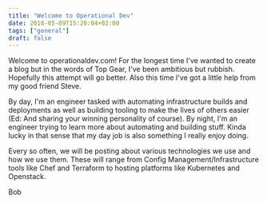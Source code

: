 ```yaml
---
title: "Welcome to Operational Dev"
date: 2018-05-09T15:20:04+02:00
tags: ["general"]
draft: false
---
```


Welcome to operationaldev.com! For the longest time I've wanted to create a blog but in the words of Top Gear, I've been ambitious but rubbish. Hopefully this attempt will go better. Also this time I've got a little help from my good friend Steve.

By day, I'm an engineer tasked with automating infrastructure builds and deployments as well as building tooling to make the lives of others easier (Ed: And sharing your winning personality of course). By night, I'm an engineer trying to learn more about automating and building stuff. Kinda lucky in that sense that my day job is also something I really enjoy doing.

Every so often, we will be posting about various technologies we use and how we use them. These will range from Config Management/Infrastructure tools like Chef and Terraform to hosting platforms like Kubernetes and Openstack. 


Bob
